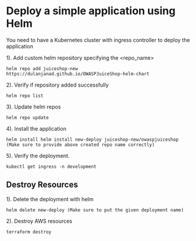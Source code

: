 # Deploy a simple application using Helm

You need to have a Kubernetes cluster with ingress controller to deploy the application

1). Add custom helm repository specifying the <repo_name>
	
	helm repo add juiceshop-new https://dulanjanad.github.io/OWASPJuiceShop-helm-chart

2). Verify if repository added successfully

    helm repo list

3). Update helm repos

	helm repo update
 
4). Install the application

	helm install helm install new-deploy juiceshop-new/owaspjuiceshop
	(Make sure to provide above created repo name correctly)

5). Verify the deployment.
	
    kubectl get ingress -n development

## Destroy Resources

1). Delete the deployment with helm
	
    helm delete new-deploy (Make sure to put the given deployment name)

2). Destroy AWS resources 
    
    terraform destroy
#
